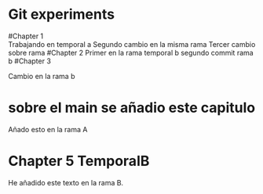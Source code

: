 # Git experiments

#Chapter 1
<br>
Trabajando en temporal a
Segundo cambio en la misma rama 
Tercer cambio sobre rama 
#Chapter 2
Primer en la rama temporal b
segundo commit rama b 
#Chapter 3

Cambio en la rama b

# sobre el main se añadio este capitulo


Añado esto en la rama A
# Chapter 5 TemporalB
He añadido este texto en la rama B.
